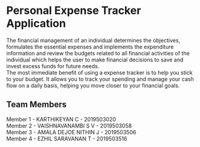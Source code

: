 # Personal Expense Tracker Application

The financial management of an individual determines the objectives, formulates the essential expenses and implements the expenditure information and review the budgets related to all financial activities of the individual which helps the user to make financial decisions to save and invest excess funds for future needs.<br>
The most immediate benefit of using a expense tracker is to help you stick to your budget. It allows you to track your spending and manage your cash flow on a daily basis, helping you move closer to your financial goals.

## Team Members
Member 1 - KARTHIKEYAN C          - 2019503020 <br>
Member 2 - VAISHNAVANAMBI S V     - 2019503058 <br>
Member 3 - AMALA DEJOE NITHIN J   - 2019503506 <br>
Member 4 - EZHIL SARAVANAN T      - 2019503516 <br>
